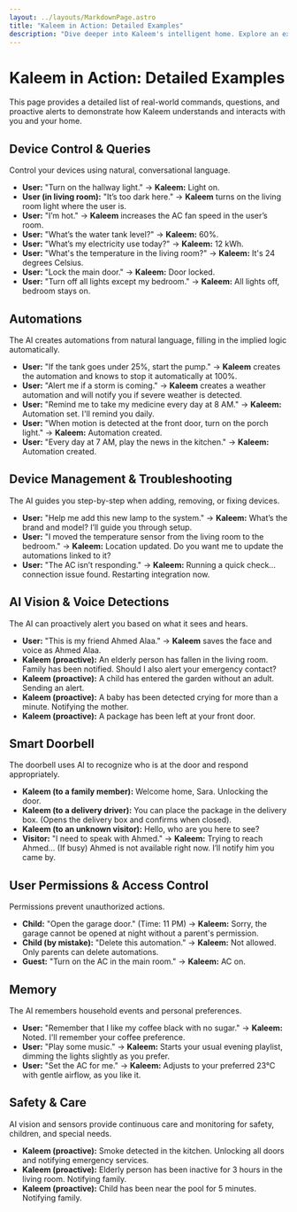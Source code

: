 ```yaml
---
layout: ../layouts/MarkdownPage.astro
title: "Kaleem in Action: Detailed Examples"
description: "Dive deeper into Kaleem's intelligent home. Explore an extensive collection of real-world scenarios, commands, and proactive AI responses that bring your smart home to life."
---
```


# Kaleem in Action: Detailed Examples

This page provides a detailed list of real-world commands, questions, and proactive alerts to demonstrate how Kaleem understands and interacts with you and your home.

## Device Control & Queries <a id="device-control-queries"></a>

Control your devices using natural, conversational language.

- **User:** "Turn on the hallway light." → **Kaleem:** Light on.
- **User (in living room):** "It’s too dark here." → **Kaleem** turns on the living room light where the user is.
- **User:** "I’m hot." → **Kaleem** increases the AC fan speed in the user’s room.
- **User:** "What’s the water tank level?" → **Kaleem:** 60%.
- **User:** "What’s my electricity use today?" → **Kaleem:** 12 kWh.
- **User:** "What's the temperature in the living room?" → **Kaleem:** It's 24 degrees Celsius.
- **User:** "Lock the main door." → **Kaleem:** Door locked.
- **User:** "Turn off all lights except my bedroom." → **Kaleem:** All lights off, bedroom stays on.

## Automations <a id="automations"></a>

The AI creates automations from natural language, filling in the implied logic automatically.

- **User:** "If the tank goes under 25%, start the pump." → **Kaleem** creates the automation and knows to stop it automatically at 100%.
- **User:** "Alert me if a storm is coming." → **Kaleem** creates a weather automation and will notify you if severe weather is detected.
- **User:** "Remind me to take my medicine every day at 8 AM." → **Kaleem:** Automation set. I'll remind you daily.
- **User:** "When motion is detected at the front door, turn on the porch light." → **Kaleem:** Automation created.
- **User:** "Every day at 7 AM, play the news in the kitchen." → **Kaleem:** Automation created.

## Device Management & Troubleshooting <a id="device-management-troubleshooting"></a>

The AI guides you step-by-step when adding, removing, or fixing devices.

- **User:** "Help me add this new lamp to the system." → **Kaleem:** What’s the brand and model? I’ll guide you through setup.
- **User:** "I moved the temperature sensor from the living room to the bedroom." → **Kaleem:** Location updated. Do you want me to update the automations linked to it?
- **User:** "The AC isn’t responding." → **Kaleem:** Running a quick check… connection issue found. Restarting integration now.

## AI Vision & Voice Detections <a id="ai-vision-voice-detections"></a>

The AI can proactively alert you based on what it sees and hears.

- **User:** "This is my friend Ahmed Alaa." → **Kaleem** saves the face and voice as Ahmed Alaa.
- **Kaleem (proactive):** An elderly person has fallen in the living room. Family has been notified. Should I also alert your emergency contact?
- **Kaleem (proactive):** A child has entered the garden without an adult. Sending an alert.
- **Kaleem (proactive):** A baby has been detected crying for more than a minute. Notifying the mother.
- **Kaleem (proactive):** A package has been left at your front door.

## Smart Doorbell <a id="smart-doorbell"></a>

The doorbell uses AI to recognize who is at the door and respond appropriately.

- **Kaleem (to a family member):** Welcome home, Sara. Unlocking the door.
- **Kaleem (to a delivery driver):** You can place the package in the delivery box. (Opens the delivery box and confirms when closed).
- **Kaleem (to an unknown visitor):** Hello, who are you here to see?
- **Visitor:** "I need to speak with Ahmed." → **Kaleem:** Trying to reach Ahmed... (If busy) Ahmed is not available right now. I’ll notify him you came by.

## User Permissions & Access Control <a id="user-permissions-access-control"></a>

Permissions prevent unauthorized actions.

- **Child:** "Open the garage door." (Time: 11 PM) → **Kaleem:** Sorry, the garage cannot be opened at night without a parent's permission.
- **Child (by mistake):** "Delete this automation." → **Kaleem:** Not allowed. Only parents can delete automations.
- **Guest:** "Turn on the AC in the main room." → **Kaleem:** AC on.

## Memory <a id="memory"></a>

The AI remembers household events and personal preferences.

- **User:** "Remember that I like my coffee black with no sugar." → **Kaleem:** Noted. I'll remember your coffee preference.
- **User:** "Play some music." → **Kaleem:** Starts your usual evening playlist, dimming the lights slightly as you prefer.
- **User:** "Set the AC for me." → **Kaleem:** Adjusts to your preferred 23°C with gentle airflow, as you like it.

## Safety & Care <a id="safety-care"></a>

AI vision and sensors provide continuous care and monitoring for safety, children, and special needs.

- **Kaleem (proactive):** Smoke detected in the kitchen. Unlocking all doors and notifying emergency services.
- **Kaleem (proactive):** Elderly person has been inactive for 3 hours in the living room. Notifying family.
- **Kaleem (proactive):** Child has been near the pool for 5 minutes. Notifying family.